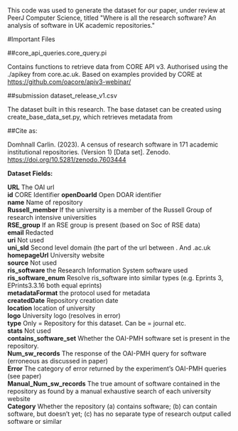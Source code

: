 
This code was used to generate the dataset for our paper, under review at PeerJ Computer Science, titled "Where is all the research software? An
analysis of software in UK academic repositories."

#Important Files

##core_api_queries.core_query.pi

Contains functions to retrieve data from CORE API v3. Authorised using the ./apikey from core.ac.uk.
Based on examples provided by CORE at https://github.com/oacore/apiv3-webinar/

##submission dataset_release_v1.csv

The dataset built in this research.  The base dataset can be created using create_base_data_set.py, which retrieves metadata from 

##Cite as:

Domhnall Carlin. (2023). A census of research software in 171 academic institutional repositories. (Version 1) [Data set]. Zenodo. https://doi.org/10.5281/zenodo.7603444



**Dataset Fields:**

**URL**	The OAI url  
**id**	CORE Identifier
**openDoarId**	Open DOAR identifier  
**name**	Name of repository  
**Russell_member**	If the university is a member of the Russell Group of research intensive universities  
**RSE_group**	If an RSE group is present (based on Soc of RSE data)  
**email**	Redacted  
**uri**	Not used  
**uni_sld**	Second level domain (the part of the url between . And .ac.uk  
**homepageUrl**	University website  
**source**	Not used  
**ris_software**	the Research Information System software used  
**ris_software_enum**	Resolve ris_software into similar types (e.g. Eprints 3, EPrints3.3.16 both equal eprints)  
**metadataFormat**	the protocol used for metadata  
**createdDate**	Repository creation date  
**location**	location of university  
**logo**	University logo (resolves in error)  
**type**	Only = Repository for this dataset. Can be = journal etc.  
**stats**	Not used  
**contains_software_set**	Whether the OAI-PMH software set is present in the repository.  
**Num_sw_records**	The response of the OAI-PMH query for software (erroneous as discussed in paper)  
**Error**	The category of error returned by the experiment’s OAI-PMH queries (see paper)  
**Manual_Num_sw_records**	The true amount of software contained in the repository as found by a manual exhaustive search of each university website  
**Category**	Whether the repository (a) contains software; (b) can contain software, but doesn’t yet; (c) has no separate type of research output called software or similar  
